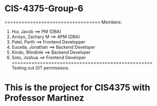 # CIS-4375-Group-6
==================================
Members:
1) Hui, Jacob ==> PM (DBA)		
2) Arroyo, Zachary M  ==> APM (DBA)
3) Patel, Parth ==> Frontend Developper
4) Euceda, Jonathan ==> Backend Developer
5) Kindo, Windinle ==> Backend Developer
6) Soto, Joshua ==> Frontend Developer
==================================================
Testing out GIT permissions.

This is the project for CIS4375 with Professor Martinez
========================================================
